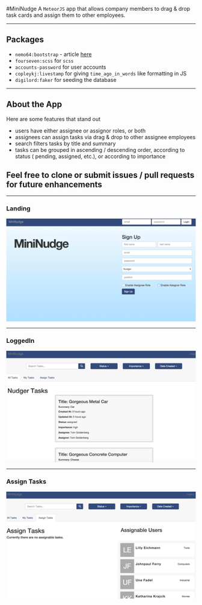#MiniNudge
A `MeteorJS` app that allows company members to drag & drop task cards and assign them to other employees.

*** 
## Packages 
- `nemo64:bootstrap` - article [here](http://www.manuel-schoebel.com/blog/meteorjs-and-twitter-bootstrap---the-right-way)
- `fourseven:scss` for `scss`
- `accounts-password` for user accounts
- `copleykj:livestamp` for giving `time_ago_in_words` like formatting in JS
- `digilord:faker` for seeding the database

*** 
## About the App 
Here are some features that stand out
- users have either assignee or assignor roles, or both
- assignees can assign tasks via drag & drop to other assignee employees
- search filters tasks by title and summary
- tasks can be grouped in ascending / descending order, according to status ( pending, assigned, etc.), or according to importance

## Feel free to clone or submit issues / pull requests for future enhancements
****
### Landing
![home](https://raw.githubusercontent.com/tgoldenberg/mini-Nudger/master/public/images/mininudge-1.png)
****
### LoggedIn 
![loggedIn](https://raw.githubusercontent.com/tgoldenberg/mini-Nudger/master/public/images/mininudge-2.png)
****
### Assign Tasks
![assignTasks](https://raw.githubusercontent.com/tgoldenberg/mini-Nudger/master/public/images/mininudge-3.png)
